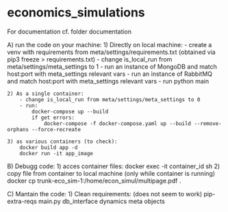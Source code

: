 # economics_simulations
For documentation cf. folder documentation

A) run the code on your machine: 
    1) Directly on local machine:
    - create a venv with requirements from meta/settings/requirements.txt (obtained via pip3 freeze > requirements.txt)
    - change is_local_run from meta/settings/meta_settings to 1
    - run an instance of MongoDB and match host:port with meta_settings relevant vars
    - run an instance of RabbitMQ and match host:port with meta_settings relevant vars
    - run python main

    2) As a single container:
        - change is_local_run from meta/settings/meta_settings to 0
        - run:
            docker-compose up --build
            if get errors:
                docker-compose -f docker-compose.yaml up --build --remove-orphans --force-recreate

    3) as various containers (to check):
        docker build app -d
        docker run -it app_image

B) Debugg code:
    1) acces container files:
        docker exec -it container_id sh
    2) copy file from container to local machine (only while container is running)
        docker cp trunk-eco_sim-1:/home/econ_simul/multipage.pdf .

C) Mantain the code:
    1) Clean requirements: 
        (does not seem to work)
        pip-extra-reqs main.py db_interface dynamics meta objects